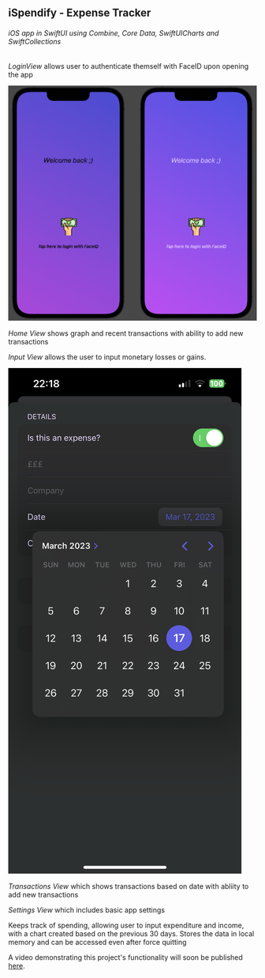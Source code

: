 ## **iSpendify** - Expense Tracker

###### iOS app in SwiftUI using Combine, Core Data, SwiftUICharts and SwiftCollections

*LoginView* allows user to authenticate themself with FaceID upon opening the app

![FaceID](/iSpendify/Extension/facei.png)

*Home View* shows graph and recent transactions with ability to add new transactions 



*Input View* allows the user to input monetary losses or gains.

![Dark-mode-input](/iSpendify/Extension/input-transaction.jpeg)

*Transactions View* which shows transactions based on date with abliity to add new transactions



*Settings View* which includes basic app settings



Keeps track of spending, allowing user to input expenditure and income, with a chart created based on the previous 30 days. Stores the data in local memory and can be accessed even after force quitting

A video demonstrating this project's functionality will soon be published [here](https://github.com/Prajz).
